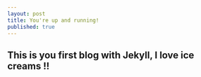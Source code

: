 ```yaml
---
layout: post
title: You're up and running!
published: true
---
```

## This is you first blog with Jekyll, I love ice creams !!
